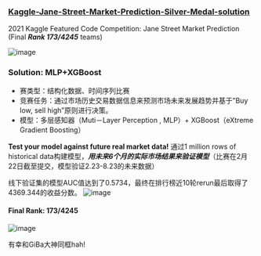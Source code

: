 ### [Kaggle-Jane-Street-Market-Prediction-Silver-Medal-solution](https://www.kaggle.com/c/jane-street-market-prediction/overview) ###
2021 Kaggle Featured Code Competition: Jane Street Market Prediction (Final ***Rank 173/4245*** teams)

![image](https://user-images.githubusercontent.com/57436423/131211593-8b011cf5-b531-4b1f-b215-c7c4e2ebf0c9.png)

### Solution: MLP+XGBoost ###
- 赛类型：结构化数据、时间序列比赛
- 竞赛任务：通过市场历史交易数据信息来预测市场未来发展趋势并基于”Buy low, sell high”原则进行决策。
- 模型：多层感知器（Muti－Layer Perception , MLP）+ XGBoost（eXtreme Gradient Boosting）

**Test your model against future real market data!** 通过1 million rows of historical data构建模型，***用未来6个月的实际市场结果来验证模型***（比赛在2月22日截至提交，模型验证2.23-8.23的未来数据）

线下验证集的模型AUC值达到了0.5734，最终在排行榜近10轮rerun最后取得了4369.344的收益分数。
![image](https://user-images.githubusercontent.com/57436423/130828072-3b5f3322-3001-4375-9080-f522741009cd.png)

#### Final Rank: 173/4245 ####
![image](https://user-images.githubusercontent.com/57436423/130828342-ca920629-9262-4905-9bab-55390d46fa8b.png)

有幸和GiBa大神同框hah!
